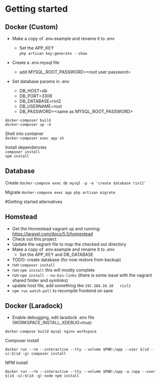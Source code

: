 # Getting started


## Docker (Custom)

- Make a copy of .env.example and rename it to .env
  - Set the APP_KEY    
  `php artisan key:generate --show`
  
- Create a .env.mysql file
  - add MYSQL_ROOT_PASSWORD=\<root user password\> 
   
- Set database params in .env 
  - DB_HOST=db 
  - DB_PORT=3306
  - DB_DATABASE=rivl2
  - DB_USERNAME=root
  - DB_PASSWORD=\<same as MYSQL_ROOT_PASSWORD\>
  

`docker-composer build`  
`docker-composer up -d`

Shell into container  
`docker-composer exec app sh`

Install dependencies  
`composer install`  
`npm install`

## Database

Create
`docker-compose exec db mysql -p -e 'create database rivl2'`

Migrate
`docker-compose exec app php artisan migrate`


#Getting started alternatives

## Homstead
- Get the Homestead vagrant up and running: https://laravel.com/docs/5.5/homestead
- Check out this project
- Update the vagrant file to map the checked out directory 
- Make a copy of .env.example and rename it to .env
  - Set the APP_KEY and DB_DATABASE 
- TODO: create database (for now restore from backup)
- run `composer install`
- run `npm install` this will mostly complete 
- run `npm install --no-bin-links` (there is some issue with the vagrant shared folder and symlinks)
- update host file, add something like `192.168.10.10	rivl2`
- `npm run watch-poll` to recompile frontend on save


## Docker (Laradock)
- Enable debugging, edit laradock .env file (WORKSPACE_INSTALL_XDEBUG=true)

`docker-compose build mysql nginx workspace`


Composer install

`docker run --rm --interactive --tty --volume $PWD:/app --user $(id -u):$(id -g) composer install`

NPM install

`docker run --rm --interactive --tty --volume $PWD:/app -w /app --user $(id -u):$(id -g) node npm install`





  
 

